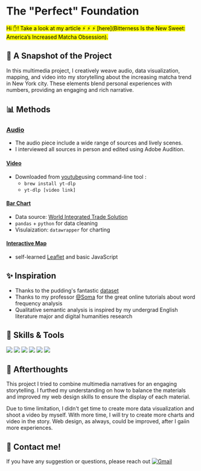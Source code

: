 # The "Perfect" Foundation
<mark>Hi ✋! Take a look at my article ⚡ ⚡ ⚡  [here](Bitterness Is the New Sweet: America’s Increased Matcha Obsession).</mark>

## 📝 A Snapshot of the Project
In this multimedia project, I creatively weave audio, data visualization, mapping, and video into my storytelling about
the increasing matcha trend in New York city. These elements blend personal experiences with numbers, providing an engaging and rich narrative.

## 📊 Methods
### [Audio]("https://drive.google.com/file/d/1carveY54v-MI1plgV7cKDWWfBnaLFM3j/view")
- The audio piece include a wide range of sources and lively scenes.
- I interviewed all sources in person and edited using Adobe Audition.

#### [Video]("https://www.youtube.com/watch?v=a2P6cHjhOkM")
- Downloaded from [youtube](https://www.youtube.com/watch?v=a2P6cHjhOkM)using command-line tool :
  - `brew install yt-dlp`
  - `yt-dlp [video link]`
#### [Bar Chart]("https://www.datawrapper.de/_/BfZRw/")
- Data source: [World Integrated Trade Solution](https://wits.worldbank.org/trade/comtrade/en/country/USA/year/2024/tradeflow/Imports/partner/ALL/product/090210?utm_source=chatgpt.com)
- `pandas` + `python` for data cleaning
- Visulaization: `datawrapper` for charting
#### [Interactive Map]("https://kristen-shen.github.io/matcha/")
- self-learned [Leaflet]("https://leafletjs.com/") and basic JavaScript

## ✨ Inspiration 
- Thanks to the pudding's fantastic [dataset](https://github.com/the-pudding/data/tree/master/foundation-names)
- Thanks to my professor [@Soma](https://github.com/jsoma) for the great online tutorials about word frequency analysis
- Qualitative semantic analysis is inspired by my undergrad English literature major and digital humanities research

## 💪 Skills & Tools
<p>
    <img src="https://img.shields.io/badge/Python-3776AB?style=for-the-badge&logo=python&logoColor=white" />
    <img src="https://img.shields.io/badge/HTML5-E34F26?style=for-the-badge&logo=html5&logoColor=white" />
    <img src="https://img.shields.io/badge/CSS3-1572B6?style=for-the-badge&logo=css3&logoColor=white" />
    <img src="https://img.shields.io/badge/JavaScript-323330?style=for-the-badge&logo=javascript&logoColor=F7DF1E" />
    <img src="https://img.shields.io/badge/Visual_Studio_Code-0078D4?style=for-the-badge&logo=visual%20studio%20code&logoColor=white" />
    <img src="https://img.shields.io/badge/Audition-00CED1?style=for-the-badge&logo=adobeaudition&logoColor=white" />

</p>

## 🤔 Afterthoughts

This project I tried to combine multimedia narratives for an engaging storytelling. I furthed my understanding on how to balance the materials and improved my web design skills to ensure the display of each material.

Due to time limitation, I didn't get time to create more data visualization and shoot a video by myself. With more time, I will try to create more charts and video in the story. Web design, as always, could be improved, after I gaiin more experiences.

## 📝 Contact me! 
If you have any suggestion or questions, please reach out
[![Gmail](https://img.shields.io/badge/Gmail-D14836?style=for-the-badge&logo=gmail&logoColor=white)](mailto:hs3183@columbia.edu)
